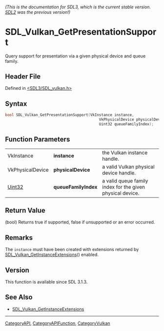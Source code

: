 ###### (This is the documentation for SDL3, which is the current stable version. [SDL2](https://wiki.libsdl.org/SDL2/) was the previous version!)
# SDL_Vulkan_GetPresentationSupport

Query support for presentation via a given physical device and queue family.

## Header File

Defined in [<SDL3/SDL_vulkan.h>](https://github.com/libsdl-org/SDL/blob/main/include/SDL3/SDL_vulkan.h)

## Syntax

```c
bool SDL_Vulkan_GetPresentationSupport(VkInstance instance,
                                           VkPhysicalDevice physicalDevice,
                                           Uint32 queueFamilyIndex);
```

## Function Parameters

|                  |                      |                                                           |
| ---------------- | -------------------- | --------------------------------------------------------- |
| VkInstance       | **instance**         | the Vulkan instance handle.                               |
| VkPhysicalDevice | **physicalDevice**   | a valid Vulkan physical device handle.                    |
| [Uint32](Uint32) | **queueFamilyIndex** | a valid queue family index for the given physical device. |

## Return Value

(bool) Returns true if supported, false if unsupported or an error
occurred.

## Remarks

The `instance` must have been created with extensions returned by
[SDL_Vulkan_GetInstanceExtensions](SDL_Vulkan_GetInstanceExtensions)()
enabled.

## Version

This function is available since SDL 3.1.3.

## See Also

- [SDL_Vulkan_GetInstanceExtensions](SDL_Vulkan_GetInstanceExtensions)

----
[CategoryAPI](CategoryAPI), [CategoryAPIFunction](CategoryAPIFunction), [CategoryVulkan](CategoryVulkan)

